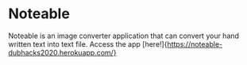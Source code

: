 # Noteable

Noteable is an image converter application that can convert your hand written text into text file. Access the app [here!]{https://noteable-dubhacks2020.herokuapp.com/}

